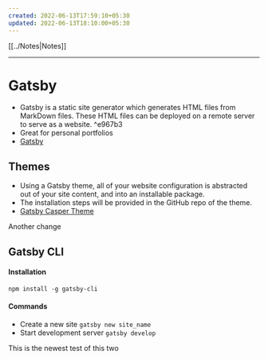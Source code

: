 ```yaml
---
created: 2022-06-13T17:59:10+05:30
updated: 2022-06-13T18:10:00+05:30
---
```

[[../Notes|Notes]]

---
# Gatsby
- Gatsby is a static site generator which generates HTML files from MarkDown files. These HTML files can be deployed on a remote server to serve as a website.  ^e967b3
- Great for personal portfolios 
- [Gatsby](https://www.gatsbyjs.com/)

## Themes
- Using a Gatsby theme, all of your website configuration is abstracted out of your site content, and into an installable package.
- The installation steps will be provided in the GitHub repo of the theme.
- [Gatsby Casper Theme](https://github.com/scttcper/gatsby-theme-casper)

Another change

## Gatsby CLI
#### Installation
```
npm install -g gatsby-cli
```

#### Commands
- Create a new site `gatsby new site_name`
- Start development server `gatsby develop`

This is the newest test of this two